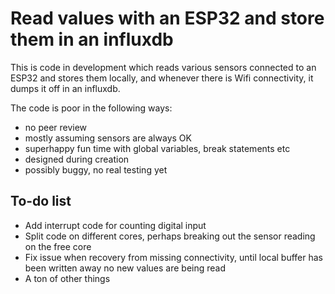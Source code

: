 # Read values with an ESP32 and store them in an influxdb

This is code in development which reads various sensors connected to an ESP32 and stores them locally, and whenever there is Wifi connectivity, it dumps it off in an influxdb.

The code is poor in the following ways:

* no peer review
* mostly assuming sensors are always OK
* superhappy fun time with global variables, break statements etc
* designed during creation
* possibly buggy, no real testing yet

## To-do list

* Add interrupt code for counting digital input
* Split code on different cores, perhaps breaking out the sensor reading on the free core
* Fix issue when recovery from missing connectivity, until local buffer has been written away no new values are being read
* A ton of other things
